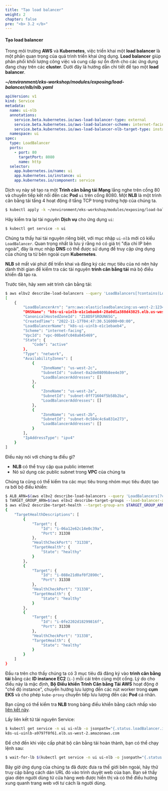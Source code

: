 ```yaml
---
title: "Tạo load balancer"
weight: 2
chapter: false
pre: "<b> 3.2 </b>"
---
```


#### Tạo load balancer


Trong môi trường **AWS** và **Kubernetes**, việc triển khai một **load balancer** là một phần quan trọng của quá trình triển khai ứng dụng. **Load balancer** giúp phân phối khối lượng công việc và cung cấp sự ổn định cho các ứng dụng đang chạy trên các **cluster**. Dưới đây là hướng dẫn chi tiết để tạo một **load balancer**.

**_~/environment/eks-workshop/modules/exposing/load-balancer/nlb/nlb.yaml_**
```yaml
apiVersion: v1
kind: Service
metadata:
  name: ui-nlb
  annotations:
    service.beta.kubernetes.io/aws-load-balancer-type: external
    service.beta.kubernetes.io/aws-load-balancer-scheme: internet-facing
    service.beta.kubernetes.io/aws-load-balancer-nlb-target-type: instance
  namespace: ui
spec:
  type: LoadBalancer
  ports:
    - port: 80
      targetPort: 8080
      name: http
  selector:
    app.kubernetes.io/name: ui
    app.kubernetes.io/instance: ui
    app.kubernetes.io/component: service
```

Dịch vụ này sẽ tạo ra một **Trình cân bằng tải Mạng** lắng nghe trên cổng 80 và chuyển tiếp kết nối đến các **Pod** `ui` trên cổng 8080. Một **NLB** là một trình cân bằng tải tầng 4 hoạt động ở tầng TCP trong trường hợp của chúng ta.

```bash
$ kubectl apply -k ~/environment/eks-workshop/modules/exposing/load-balancer/nlb
```

Hãy kiểm tra lại tài nguyên **Dịch vụ** cho ứng dụng `ui`:

```bash
$ kubectl get service -n ui
```

Chúng ta thấy hai tài nguyên riêng biệt, với mục nhập `ui-nlb` mới có kiểu `LoadBalancer`. Quan trọng nhất là lưu ý rằng nó có giá trị "địa chỉ IP bên ngoài", đây là mục nhập **DNS** có thể được sử dụng để truy cập ứng dụng của chúng ta từ bên ngoài cụm **Kubernetes**.

**NLB** sẽ mất vài phút để triển khai và đăng ký các mục tiêu của nó nên hãy dành thời gian để kiểm tra các tài nguyên **trình cân bằng tải** mà bộ điều khiển đã tạo ra.

Trước tiên, hãy xem xét trình cân bằng tải:

```bash
$ aws elbv2 describe-load-balancers --query 'LoadBalancers[?contains(LoadBalancerName, `k8s-ui-uinlb`) == `true`]'
[
    {
        "LoadBalancerArn": "arn:aws:elasticloadbalancing:us-west-2:1234567890:loadbalancer/net/k8s-ui-uinlb-e1c1ebaeb4/28a0d1a388d43825",
        "DNSName": "k8s-ui-uinlb-e1c1ebaeb4-28a0d1a388d43825.elb.us-west-2.amazonaws.com",
        "CanonicalHostedZoneId": "Z18D5FSROUN65G",
        "CreatedTime": "2022-11-17T04:47:30.516000+00:00",
        "LoadBalancerName": "k8s-ui-uinlb-e1c1ebaeb4",
        "Scheme": "internet-facing",
        "VpcId": "vpc-00be6fc048a845469",
        "State": {
            "Code": "active"
        },
        "Type": "network",
        "AvailabilityZones": [
            {
                "ZoneName": "us-west-2c",
                "SubnetId": "subnet-0a2de0809b8ee4e39",
                "LoadBalancerAddresses": []
            },
            {
                "ZoneName": "us-west-2a",
                "SubnetId": "subnet-0ff71604f5b58b2ba",
                "LoadBalancerAddresses": []
            },
            {
                "ZoneName": "us-west-2b",
                "SubnetId": "subnet-0c584c4c6a831e273",
                "LoadBalancerAddresses": []
            }
        ],
        "IpAddressType": "ipv4"
    }
]
```

Điều này nói với chúng ta điều gì?

- **NLB** có thể truy cập qua public internet
- Nó sử dụng các public subnet trong **VPC** của chúng ta

Chúng ta cũng có thể kiểm tra các mục tiêu trong nhóm mục tiêu được tạo ra bởi bộ điều khiển:

```bash
$ ALB_ARN=$(aws elbv2 describe-load-balancers --query 'LoadBalancers[?contains(LoadBalancerName, `k8s-ui-uinlb`) == `true`].LoadBalancerArn' | jq -r '.[0]')
$ TARGET_GROUP_ARN=$(aws elbv2 describe-target-groups --load-balancer-arn $ALB_ARN | jq -r '.TargetGroups[0].TargetGroupArn')
$ aws elbv2 describe-target-health --target-group-arn $TARGET_GROUP_ARN
{
    "TargetHealthDescriptions": [
        {
            "Target": {
                "Id": "i-06a12e62c14e0c39a",
                "Port": 31338
            },
            "HealthCheckPort": "31338",
            "TargetHealth": {
                "State": "healthy"
            }
        },
        {
            "Target": {
                "Id": "i-088e21d0af0f2890c",
                "Port": 31338
            },
            "HealthCheckPort": "31338",
            "TargetHealth": {
                "State": "healthy"
            }
        },
        {
            "Target": {
                "Id": "i-0fe2202d18299816f",
                "Port": 31338
            },
            "HealthCheckPort": "31338",
            "TargetHealth": {
                "State": "healthy"
            }
        }
    ]
}
```

Đầu ra trên cho thấy chúng ta có 3 mục tiêu đã đăng ký vào **trình cân bằng tải** bằng các **ID instance EC2** (`i-`) mỗi cái trên cùng một cổng. Lý do cho điều này là mặc định, **Bộ Điều khiển Trình Cân bằng Tải AWS** hoạt động ở "chế độ instance", chuyển hướng lưu lượng đến các nút worker trong **cụm EKS** và cho phép `kube-proxy` chuyển tiếp lưu lượng đến các **Pod** cá nhân.

Bạn cũng có thể kiểm tra **NLB** trong bảng điều khiển bằng cách nhấp vào [liên kết này](https://console.aws.amazon.com/ec2/home#LoadBalancers:tag:service.k8s.aws/stack=ui/ui-nlb;sort=loadBalancerName).

Lấy liên kết từ tài nguyên Service:

```bash
$ kubectl get service -n ui ui-nlb -o jsonpath="{.status.loadBalancer.ingress[*].hostname}{'\n'}"
k8s-ui-uinlb-a9797f0f61.elb.us-west-2.amazonaws.com
```

Để chờ đến khi việc cấp phát bộ cân bằng tải hoàn thành, bạn có thể chạy lệnh sau:

```bash
$ wait-for-lb $(kubectl get service -n ui ui-nlb -o jsonpath="{.status.loadBalancer.ingress[*].hostname}{'\n'}")
```

Bây giờ ứng dụng của chúng ta đã được đưa ra thế giới bên ngoài, hãy thử truy cập bằng cách dán URL đó vào trình duyệt web của bạn. Bạn sẽ thấy giao diện người dùng từ cửa hàng web được hiển thị và có thể điều hướng xung quanh trang web với tư cách là người dùng.